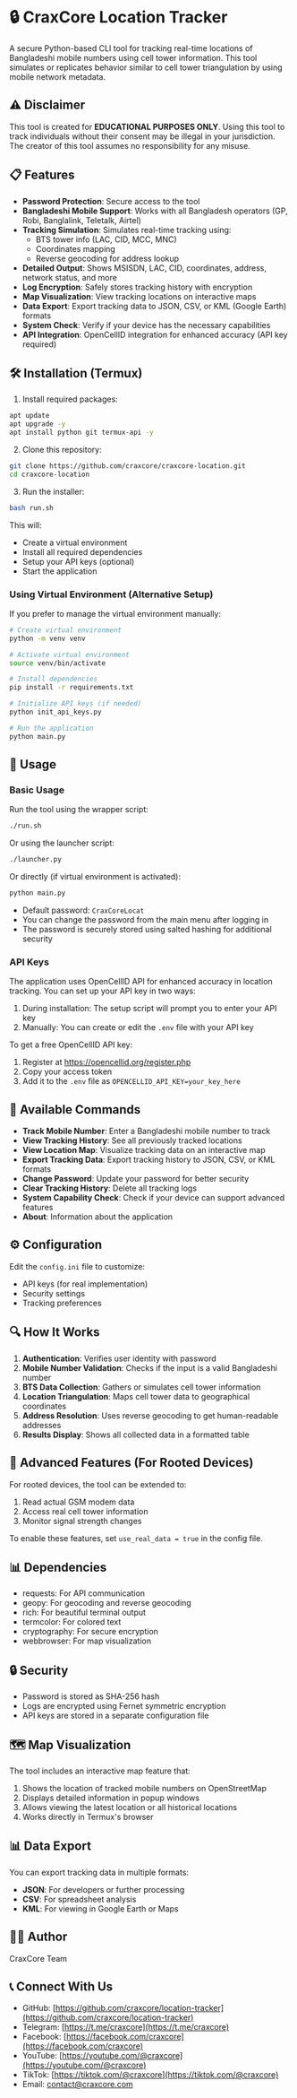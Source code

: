 # 🔒 CraxCore Location Tracker

A secure Python-based CLI tool for tracking real-time locations of Bangladeshi mobile numbers using cell tower information. This tool simulates or replicates behavior similar to cell tower triangulation by using mobile network metadata.

## ⚠️ Disclaimer

This tool is created for **EDUCATIONAL PURPOSES ONLY**. Using this tool to track individuals without their consent may be illegal in your jurisdiction. The creator of this tool assumes no responsibility for any misuse.

## 📋 Features

-   **Password Protection**: Secure access to the tool
-   **Bangladeshi Mobile Support**: Works with all Bangladesh operators (GP, Robi, Banglalink, Teletalk, Airtel)
-   **Tracking Simulation**: Simulates real-time tracking using:
    -   BTS tower info (LAC, CID, MCC, MNC)
    -   Coordinates mapping
    -   Reverse geocoding for address lookup
-   **Detailed Output**: Shows MSISDN, LAC, CID, coordinates, address, network status, and more
-   **Log Encryption**: Safely stores tracking history with encryption
-   **Map Visualization**: View tracking locations on interactive maps
-   **Data Export**: Export tracking data to JSON, CSV, or KML (Google Earth) formats
-   **System Check**: Verify if your device has the necessary capabilities
-   **API Integration**: OpenCellID integration for enhanced accuracy (API key required)

## 🛠️ Installation (Termux)

1. Install required packages:

```bash
apt update
apt upgrade -y
apt install python git termux-api -y
```

2. Clone this repository:

```bash
git clone https://github.com/craxcore/craxcore-location.git
cd craxcore-location
```

3. Run the installer:

```bash
bash run.sh
```

This will:

-   Create a virtual environment
-   Install all required dependencies
-   Setup your API keys (optional)
-   Start the application

### Using Virtual Environment (Alternative Setup)

If you prefer to manage the virtual environment manually:

```bash
# Create virtual environment
python -m venv venv

# Activate virtual environment
source venv/bin/activate

# Install dependencies
pip install -r requirements.txt

# Initialize API keys (if needed)
python init_api_keys.py

# Run the application
python main.py
```

## 🚀 Usage

### Basic Usage

Run the tool using the wrapper script:

```bash
./run.sh
```

Or using the launcher script:

```bash
./launcher.py
```

Or directly (if virtual environment is activated):

```bash
python main.py
```

-   Default password: `CraxCoreLocat`
-   You can change the password from the main menu after logging in
-   The password is securely stored using salted hashing for additional security

### API Keys

The application uses OpenCellID API for enhanced accuracy in location tracking. You can set up your API key in two ways:

1. During installation: The setup script will prompt you to enter your API key
2. Manually: You can create or edit the `.env` file with your API key

To get a free OpenCellID API key:

1. Register at https://opencellid.org/register.php
2. Copy your access token
3. Add it to the `.env` file as `OPENCELLID_API_KEY=your_key_here`

## 📍 Available Commands

-   **Track Mobile Number**: Enter a Bangladeshi mobile number to track
-   **View Tracking History**: See all previously tracked locations
-   **View Location Map**: Visualize tracking data on an interactive map
-   **Export Tracking Data**: Export tracking history to JSON, CSV, or KML formats
-   **Change Password**: Update your password for better security
-   **Clear Tracking History**: Delete all tracking logs
-   **System Capability Check**: Check if your device can support advanced features
-   **About**: Information about the application

## ⚙️ Configuration

Edit the `config.ini` file to customize:

-   API keys (for real implementation)
-   Security settings
-   Tracking preferences

## 🔍 How It Works

1. **Authentication**: Verifies user identity with password
2. **Mobile Number Validation**: Checks if the input is a valid Bangladeshi number
3. **BTS Data Collection**: Gathers or simulates cell tower information
4. **Location Triangulation**: Maps cell tower data to geographical coordinates
5. **Address Resolution**: Uses reverse geocoding to get human-readable addresses
6. **Results Display**: Shows all collected data in a formatted table

## 🚨 Advanced Features (For Rooted Devices)

For rooted devices, the tool can be extended to:

1. Read actual GSM modem data
2. Access real cell tower information
3. Monitor signal strength changes

To enable these features, set `use_real_data = true` in the config file.

## 📊 Dependencies

-   requests: For API communication
-   geopy: For geocoding and reverse geocoding
-   rich: For beautiful terminal output
-   termcolor: For colored text
-   cryptography: For secure encryption
-   webbrowser: For map visualization

## 🔒 Security

-   Password is stored as SHA-256 hash
-   Logs are encrypted using Fernet symmetric encryption
-   API keys are stored in a separate configuration file

## 🗺️ Map Visualization

The tool includes an interactive map feature that:

1. Shows the location of tracked mobile numbers on OpenStreetMap
2. Displays detailed information in popup windows
3. Allows viewing the latest location or all historical locations
4. Works directly in Termux's browser

## 📊 Data Export

You can export tracking data in multiple formats:

-   **JSON**: For developers or further processing
-   **CSV**: For spreadsheet analysis
-   **KML**: For viewing in Google Earth or Maps

## 👨‍💻 Author

CraxCore Team

## 📞 Connect With Us

-   GitHub: [https://github.com/craxcore/location-tracker](https://github.com/craxcore/location-tracker)
-   Telegram: [https://t.me/craxcore](https://t.me/craxcore)
-   Facebook: [https://facebook.com/craxcore](https://facebook.com/craxcore)
-   YouTube: [https://youtube.com/@craxcore](https://youtube.com/@craxcore)
-   TikTok: [https://tiktok.com/@craxcore](https://tiktok.com/@craxcore)
-   Email: contact@craxcore.com
